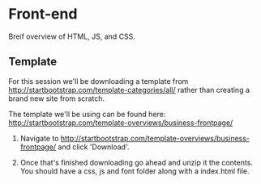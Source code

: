 # Front-end

Breif overview of HTML, JS, and CSS.

## Template

For this session we'll be downloading a template from http://startbootstrap.com/template-categories/all/ rather than creating a brand new site from scratch.

The template we'll be using can be found here: http://startbootstrap.com/template-overviews/business-frontpage/

1. Navigate to http://startbootstrap.com/template-overviews/business-frontpage/ and click 'Download'.

2. Once that's finished downloading go ahead and unzip it the contents. You should have a css, js and font folder along with a index.html file.

